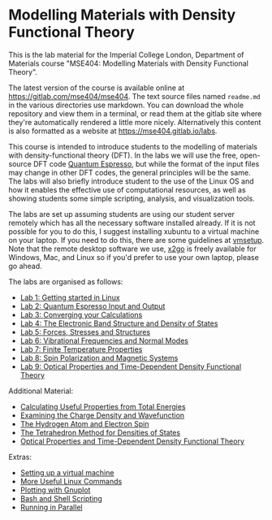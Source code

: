 Modelling Materials with Density Functional Theory
==================================================

This is the lab material for the Imperial College London, Department of
Materials course "MSE404: Modelling Materials with Density Functional
Theory".

The latest version of the course is available online at
<https://gitlab.com/mse404/mse404>. The text source files named ``readme.md``
in the various directories use markdown. You can download the whole repository
and view them in a terminal, or read them at the gitlab site where they're
automatically rendered a little more nicely. Alternatively this content is
also formatted as a website at <https://mse404.gitlab.io/labs>.

This course is intended to introduce students to the modelling of materials
with density-functional theory (DFT). In the labs we will use the free,
open-source DFT code [Quantum Espresso](http://www.quantum-espresso.org/), but
while the format of the input files may change in other DFT codes, the general
principles will be the same. The labs will also briefly introduce student to
the use of the Linux OS and how it enables the effective use of computational
resources, as well as showing students some simple scripting, analysis, and
visualization tools.

The labs are set up assuming students are using our student server remotely
which has all the necessary software installed already. If it is not possible
for you to do this, I suggest installing xubuntu to a virtual machine on your
laptop. If you need to do this, there are some guidelines at
[vmsetup](vmsetup). Note that the remote desktop software we use,
[x2go](https://wiki.x2go.org) is freely available for Windows, Mac, and Linux
so if you'd prefer to use your own laptop, please go ahead.

The labs are organised as follows:

- [Lab 1: Getting started in Linux](lab01)
- [Lab 2: Quantum Espresso Input and Output](lab02)
- [Lab 3: Converging your Calculations](lab03)
- [Lab 4: The Electronic Band Structure and Density of States](lab04)
- [Lab 5: Forces, Stresses and Structures](lab05)
- [Lab 6: Vibrational Frequencies and Normal Modes](lab06)
- [Lab 7: Finite Temperature Properties](lab07)
- [Lab 8: Spin Polarization and Magnetic Systems](lab08)
- [Lab 9: Optical Properties and Time-Dependent Density Functional Theory](lab09)

Additional Material:

- [Calculating Useful Properties from Total Energies](using_total_energies)
- [Examining the Charge Density and Wavefunction](visualising_output)
- [The Hydrogen Atom and Electron Spin](hydrogen_atom)
- [The Tetrahedron Method for Densities of States](tetrahedron_method)
- [Optical Properties and Time-Dependent Density Functional Theory](tddft)

Extras:

- [Setting up a virtual machine](vmsetup)
- [More Useful Linux Commands](linuxcommands)
- [Plotting with Gnuplot](gnuplot)
- [Bash and Shell Scripting](shellscripting)
- [Running in Parallel](running_in_parallel)

